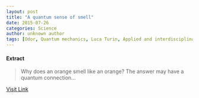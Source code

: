 ```yaml
---
layout: post
title: "A quantum sense of smell"
date: 2015-07-26
categories: Science
author: unknown author
tags: [Odor, Quantum mechanics, Luca Turin, Applied and interdisciplinary physics, Physics, Physical sciences, Mechanics, Chemistry]
---
```





#### Extract
>Why does an orange smell like an orange? The answer may have a quantum connection...



[Visit Link](http://feedproxy.google.com/~r/PhysicsWorld/~3/KfoH0WS60Qg/a-quantum-sense-of-smell)


